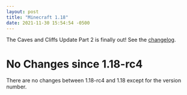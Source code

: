 ```yaml
---
layout: post
title: "Minecraft 1.18"
date: 2021-11-30 15:54:54 -0500
---
```


The Caves and Cliffs Update Part 2 is finally out! See the [changelog](https://www.minecraft.net/en-us/article/the-caves---cliffs-part-ii-update-here).

# No Changes since 1.18-rc4

There are no changes between 1.18-rc4 and 1.18 except for the version number.

